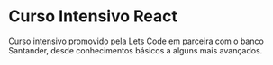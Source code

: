 # Curso Intensivo React

Curso intensivo promovido pela Lets Code em parceira com o banco Santander, desde conhecimentos básicos a alguns mais avançados.
